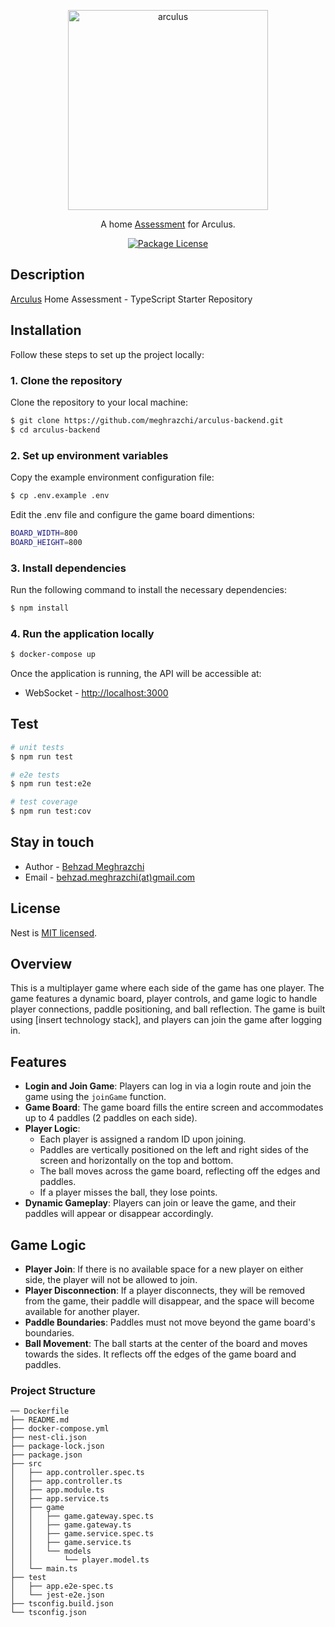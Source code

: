 <p align="center">
  <a href="https://www.arculus.de" target="blank"><img src="https://www.arculus.de/wp-content/uploads/2024/02/arculus-black.svg" width="320" alt="arculus" /></a>
</p>

  <p align="center">A home <a href="https://github.com/meghrazchi/arculus-backend" target="_blank">Assessment</a> for Arculus.</p>
    <p align="center">
<a href="https://www.npmjs.com/~nestjscore" target="_blank"><img src="https://img.shields.io/npm/l/@nestjs/core.svg" alt="Package License" /></a>
</p>

## Description

[Arculus](https://arculus.de)  Home Assessment - TypeScript Starter Repository


## Installation

Follow these steps to set up the project locally:

### 1. Clone the repository

Clone the repository to your local machine:

```bash
$ git clone https://github.com/meghrazchi/arculus-backend.git
$ cd arculus-backend
```
### 2. Set up environment variables
Copy the example environment configuration file:
```bash
$ cp .env.example .env
```
Edit the .env file and configure the game board dimentions:
```bash
BOARD_WIDTH=800
BOARD_HEIGHT=800
```
### 3. Install dependencies
Run the following command to install the necessary dependencies:
```bash
$ npm install
```

### 4. Run the application locally

```bash
$ docker-compose up
```
Once the application is running, the API will be accessible at:
- WebSocket - [http://localhost:3000](http://localhost:3000/)

## Test

```bash
# unit tests
$ npm run test

# e2e tests
$ npm run test:e2e

# test coverage
$ npm run test:cov
```

## Stay in touch

- Author - [Behzad Meghrazchi](https://github.com/meghrazchi)
- Email - [behzad.meghrazchi(at)gmail.com](mailto:behzad.meghrazchi@gmail.com)

## License

Nest is [MIT licensed](LICENSE).


## Overview
This is a multiplayer game where each side of the game has one player. The game features a dynamic board, player controls, and game logic to handle player connections, paddle positioning, and ball reflection. The game is built using [insert technology stack], and players can join the game after logging in.

## Features
- **Login and Join Game**: Players can log in via a login route and join the game using the `joinGame` function.
- **Game Board**: The game board fills the entire screen and accommodates up to 4 paddles (2 paddles on each side).
- **Player Logic**:
  - Each player is assigned a random ID upon joining.
  - Paddles are vertically positioned on the left and right sides of the screen and horizontally on the top and bottom.
  - The ball moves across the game board, reflecting off the edges and paddles.
  - If a player misses the ball, they lose points.
- **Dynamic Gameplay**: Players can join or leave the game, and their paddles will appear or disappear accordingly.

## Game Logic
- **Player Join**: If there is no available space for a new player on either side, the player will not be allowed to join.
- **Player Disconnection**: If a player disconnects, they will be removed from the game, their paddle will disappear, and the space will become available for another player.
- **Paddle Boundaries**: Paddles must not move beyond the game board's boundaries.
- **Ball Movement**: The ball starts at the center of the board and moves towards the sides. It reflects off the edges of the game board and paddles.

### Project Structure
```
── Dockerfile
├── README.md
├── docker-compose.yml
├── nest-cli.json
├── package-lock.json
├── package.json
├── src
│   ├── app.controller.spec.ts
│   ├── app.controller.ts
│   ├── app.module.ts
│   ├── app.service.ts
│   ├── game
│   │   ├── game.gateway.spec.ts
│   │   ├── game.gateway.ts
│   │   ├── game.service.spec.ts
│   │   ├── game.service.ts
│   │   └── models
│   │       └── player.model.ts
│   └── main.ts
├── test
│   ├── app.e2e-spec.ts
│   └── jest-e2e.json
├── tsconfig.build.json
└── tsconfig.json
```